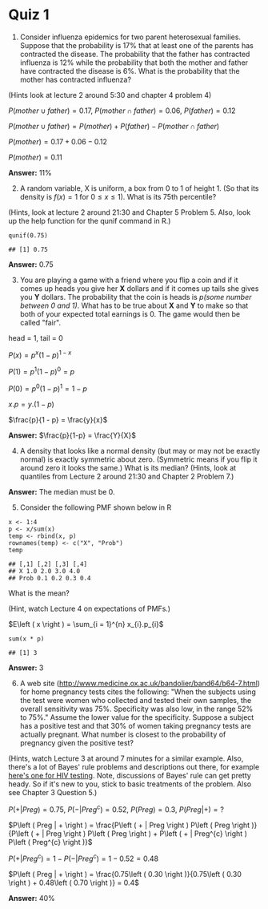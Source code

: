 # Quiz 1

1.  Consider influenza epidemics for two parent heterosexual families. Suppose that the probability is 17% that at least one of the parents has contracted the disease. The probability that the father has contracted influenza is 12% while the probability that both the mother and father have contracted the disease is 6%. What is the probability that the mother has contracted influenza?

(Hints look at lecture 2 around 5:30 and chapter 4 problem 4)

$P\left ( mother \cup father \right ) = 0.17$, $P\left ( mother \cap father \right ) = 0.06$, $P\left ( father \right ) = 0.12$

$P\left ( mother \cup father \right ) = P\left ( mother \right ) + P\left ( father \right ) - P\left ( mother \cap father \right )$

$P\left ( mother \right ) = 0.17 + 0.06 - 0.12$

$P\left ( mother \right ) = 0.11$

**Answer:** 11%

2.  A random variable, X is uniform, a box from 0 to 1 of height 1. (So that its density is $f\left ( x \right ) = 1$ for $0\leq x\leq 1$). What is its 75th percentile?

(Hints, look at lecture 2 around 21:30 and Chapter 5 Problem 5. Also, look up the help function for the qunif command in R.)

```{r}
qunif(0.75)
```

    ## [1] 0.75

**Answer:** 0.75

3.  You are playing a game with a friend where you flip a coin and if it comes up heads you give her **X** dollars and if it comes up tails she gives you **Y** dollars. The probability that the coin is heads is *p(some number between 0 and 1)*. What has to be true about **X** and **Y** to make so that both of your expected total earnings is 0. The game would then be called "fair".

head = 1, tail = 0

$P\left ( x \right ) = p^{x}\left ( 1 - p \right )^{1 - x}$

$P\left ( 1 \right ) = p^{1}\left ( 1 - p \right )^{0} = p$

$P\left ( 0 \right ) = p^{0}\left ( 1 - p \right )^{1} = 1 - p$

$x.p = y.\left ( 1 - p \right )$

$\frac{p}{1 - p} = \frac{y}{x}$

**Answer:** $\frac{p}{1-p} = \frac{Y}{X}$

4.  A density that looks like a normal density (but may or may not be exactly normal) is exactly symmetric about zero. (Symmetric means if you flip it around zero it looks the same.) What is its median? (Hints, look at quantiles from Lecture 2 around 21:30 and Chapter 2 Problem 7.)

**Answer:** The median must be 0.

5.  Consider the following PMF shown below in R

```{r}
x <- 1:4  
p <- x/sum(x)  
temp <- rbind(x, p)  
rownames(temp) <- c("X", "Prob")  
temp
```

    ## [,1] [,2] [,3] [,4]
    ## X 1.0 2.0 3.0 4.0
    ## Prob 0.1 0.2 0.3 0.4

What is the mean?

(Hint, watch Lecture 4 on expectations of PMFs.)

$E\left ( x \right ) = \sum_{i = 1}^{n} x_{i}.p_{i}$

```{r}
sum(x * p)
```

    ## [1] 3

**Answer:** 3

6.  A web site (<http://www.medicine.ox.ac.uk/bandolier/band64/b64-7.html>) for home pregnancy tests cites the following: "When the subjects using the test were women who collected and tested their own samples, the overall sensitivity was 75%. Specificity was also low, in the range 52% to 75%." Assume the lower value for the specificity. Suppose a subject has a positive test and that 30% of women taking pregnancy tests are actually pregnant. What number is closest to the probability of pregnancy given the positive test?

(Hints, watch Lecture 3 at around 7 minutes for a similar example. Also, there's a lot of Bayes' rule problems and descriptions out there, for example [here's one for HIV testing](http://www.statlect.com/bayes_rule.htm). Note, discussions of Bayes' rule can get pretty heady. So if it's new to you, stick to basic treatments of the problem. Also see Chapter 3 Question 5.)

$P\left ( + | Preg \right ) = 0.75$, $P\left ( - | Preg^{c} \right ) = 0.52$, $P\left ( Preg \right ) = 0.3$, $P\left ( Preg | + \right ) = ?$

$P\left ( Preg | + \right ) = \frac{P\left ( + | Preg \right ) P\left ( Preg \right )}{P\left ( + | Preg \right ) P\left ( Preg \right ) + P\left ( + | Preg^{c} \right ) P\left ( Preg^{c} \right )}$

$P\left ( + | Preg^{c} \right )= 1 - P\left ( - | Preg^{c} \right ) = 1 - 0.52 = 0.48$

$P\left ( Preg | + \right ) = \frac{0.75\left ( 0.30 \right )}{0.75\left ( 0.30 \right ) + 0.48\left ( 0.70 \right )} = 0.4$

**Answer:** 40%
